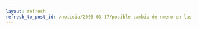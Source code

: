 ```yaml
---
layout: refresh
refresh_to_post_id: /noticia/2006-03-17/posible-cambio-de-nmero-en-las-versiones-de-ubuntu
---
```

